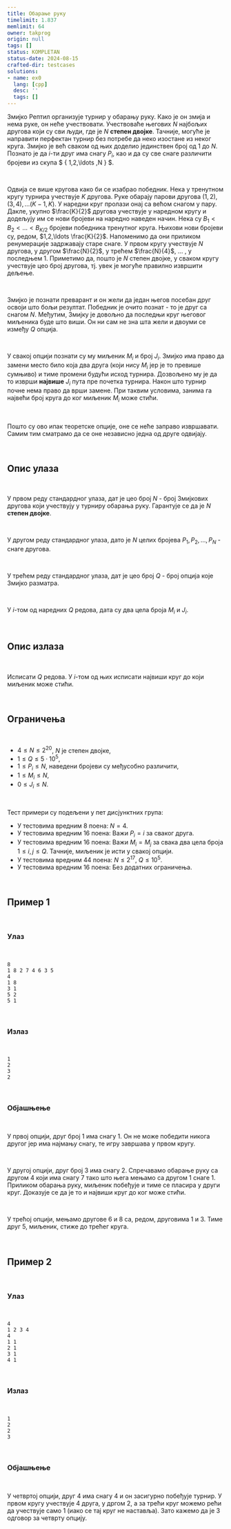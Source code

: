 ```yaml
---
title: Обарање руку
timelimit: 1.837
memlimit: 64
owner: takprog
origin: null
tags: []
status: KOMPLETAN
status-date: 2024-08-15
crafted-dir: testcases
solutions:
- name: ex0
  lang: [cpp]
  desc: ''
  tags: []
---
```


Змијко Рептил организује турнир у обарању руку. Како је он змија и нема руке, он неће учествовати. Учествоваће његових $N$ најбољих другова који су сви људи, где је $N$ **степен двојке**. Тачније, могуће је направити перфектан турнир без потребе да неко изостане из неког круга. Змијко је већ сваком од њих доделио јединствен број од $1$ до $N$. Познато је да $i$-ти друг има снагу $P_i$, као и да су све снаге различити бројеви из скупа $ \{ 1,2,\ldots ,N \} $.

<br>

Одвија се више кругова како би се изабрао победник. Нека у тренутном кругу турнира учествује $K$ другова. Руке обарају парови другова $(1,2),(3,4),\ldots (K-1,K)$. У наредни круг пролази онај са већом снагом у пару. Дакле, укупно $\frac{K}{2}$ другова учествује у наредном кругу и додељују им се нови бројеви на наредно наведен начин. Нека су $B_1 < B_2 < \ldots < B_{K/2}$ бројеви победника тренутног круга. Њихови нови бројеви су, редом, $1,2,\ldots \frac{K}{2}$. Напоменимо да они приликом ренумерације задржавају старе снаге. У првом кругу учествује $N$ другова, у другом $\frac{N}{2}$, у трећем $\frac{N}{4}$, $\ldots$ , у последњем $1$. Приметимо да, пошто је $N$ степен двојке, у сваком кругу учествује цео број другова, тј. увек је могуће правилно извршити дељење.

<br>

Змијко је познати преварант и он жели да један његов посебан друг освоји што бољи резултат. Победник је очито познат - то је друг са снагом $N$. Међутим, Змијку је довољно да последњи круг његовог миљеника буде што виши. Он ни сам не зна шта жели и двоуми се између $Q$ опција.

<br>

У свакој опцији познати су му миљеник $M_i$ и број $J_i$. Змијко има право да замени место било која два друга (који нису $M_i$ јер је то превише сумњиво) и тиме промени будући исход турнира. Дозвољено му је да то изврши **највише** $J_i$ пута пре почетка турнира. Након што турнир почне нема право да врши замене. При таквим условима, занима га највећи број круга до ког миљеник $M_i$ може стићи.

<br>

Пошто су ово ипак теоретске опције, оне се неће заправо извршавати. Самим тим сматрамо да се оне независно једна од друге одвијају.

<br>

## Опис улаза

<br>

У првом реду стандардног улаза, дат је цео број $N$ - број Змијкових другова који учествују у турниру обарања руку. Гарантује се да је $N$ **степен двојке**.

<br>

У другом реду стандардног улаза, дато је $N$ целих бројева $P_1,P_2,\ldots,P_N$ - снаге другова.

<br>

У трећем реду стандардног улаза, дат је цео број $Q$ - број опција које Змијко разматра.

<br>

У $i$-том од наредних $Q$ редова, дата су два цела броја $M_i$ и $J_i$.

<br>

## Опис излаза

<br>

Исписати $Q$ редова. У $i$-том од њих исписати највиши круг до који миљеник може стићи.

<br>
 
## Ограничења

<br>

- $4 \leq N \leq 2^{20}$, $N$ је степен двојке,
- $1 \leq Q \leq 5\cdot 10^5$,
- $1 \leq P_i \leq N$, наведени бројеви су међусобно различити,
- $1 \leq M_i \leq N$,
- $0 \leq J_i \leq N$.

<br>

Тест примери су подељени у пет дисјунктних група:
- У тестовима вредним 8 поена: $N = 4$.
- У тестовима вредним 16 поена: Важи $P_i = i$ за сваког друга.
- У тестовима вредним 16 поена: Важи $M_i = M_j$ за свака два цела броја $1 \leq i,j \leq Q$. Тачније, миљеник је исти у свакој опцији.
- У тестовима вредним 44 поена: $N \leq 2^{17}$, $Q \leq 10^5$.
- У тестовима вредним 16 поена: Без додатних ограничења.

<br>

## Пример 1

<br>

### Улаз

<br>

```
8
1 8 2 7 4 6 3 5
4
1 8
3 1
5 2
5 1
```

<br>

### Излаз

<br>

```
1
2
3
2
```

<br>

### Објашњење

<br>

У првој опцији, друг број $1$ има снагу $1$. Он не може победити никога другог јер има најмању снагу, те игру завршава у првом кругу.

<br>

У другој опцији, друг број $3$ има снагу $2$. Спречавамо обарање руку са другом $4$ који има снагу $7$ тако што њега мењамо са другом $1$ снаге $1$. Приликом обарања руку, миљеник побеђује и тиме се пласира у други круг. Доказује се да је то и највиши круг до ког може стићи.

<br>

У трећој опцији, мењамо другове $6$ и $8$ са, редом, друговима $1$ и $3$. Тиме друг $5$, миљеник, стиже до трећег круга.

<br>

## Пример 2

<br>

### Улаз

<br>

```
4
1 2 3 4
4
1 1
2 1
3 1
4 1
```

<br>

### Излаз

<br>

```
1
2
2
3
```

<br>

### Објашњење

<br>

У четвртој опцији, друг $4$ има снагу $4$ и он засигурно побеђује турнир. У првом кругу учествује $4$ друга, у дргом $2$, а за трећи круг можемо рећи да учествује само $1$ (иако се тај круг не наставља). Зато кажемо да је $3$ одговор за четврту опцију.


